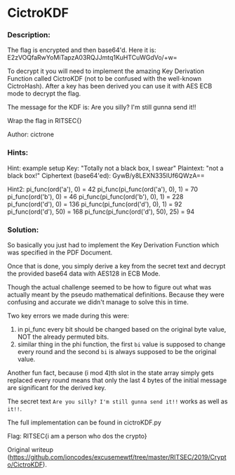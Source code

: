 # CictroKDF

### Description:

The flag is encrypted and then base64'd. Here it is:
E2zVOQfaRwYoMiTapzA03RQJJmtq1KuHTCuWGdVo/+w=

To decrypt it you will need to implement the amazing Key Derivation Function
called CictroKDF (not to be confused with the well-known CictroHash). After a
key has been derived you can use it with AES ECB mode to decrypt the flag.

The message for the KDF is: Are you silly? I'm still gunna send it!!

Wrap the flag in RITSEC{}

Author: cictrone

### Hints:

Hint: example setup Key: "Totally not a black box, I swear" Plaintext: "not a
black box!" Ciphertext (base64'ed): GywB/y8LEXN335lUf6QWzA==

Hint2: pi_func(ord('a'), 0) = 42 pi_func(pi_func(ord('a'), 0), 1) = 70
pi_func(ord('b'), 0) = 46 pi_func(pi_func(ord('b'), 0), 1) = 228
pi_func(ord('d'), 0) = 136 pi_func(pi_func(ord('d'), 0), 1) = 92
pi_func(ord('d'), 50) = 168 pi_func(pi_func(ord('d'), 50), 25) = 94

### Solution:

So basically you just had to implement the Key Derivation Function which was
specified in the PDF Document.

Once that is done, you simply derive a key from the secret text and decrypt
the provided base64 data with AES128 in ECB Mode.

Though the actual challenge seemed to be how to figure out what was actually
meant by the pseudo mathematical definitions. Because they were confusing and
accurate we didn't manage to solve this in time.

Two key errors we made during this were:  
1. in pi_func every bit should be changed based on the original byte value, NOT the already permuted bits.  
2. similar thing in the phi function, the first `bi` value is supposed to change every round and the second `bi` is always supposed to be the original value.

Another fun fact, because (i mod 4)th slot in the state array simply gets
replaced every round means that only the last 4 bytes of the initial message
are significant for the derived key.

The secret text `Are you silly? I'm still gunna send it!!` works as well as
`it!!`.

The full implementation can be found in cictroKDF.py

Flag: RITSEC{i am a person who dos the crypto}  

Original writeup
(https://github.com/ioncodes/excusemewtf/tree/master/RITSEC/2019/Crypto/CictroKDF).